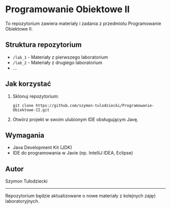 # Programowanie Obiektowe II

To repozytorium zawiera materiały i zadania z przedmiotu Programowanie Obiektowe II.

## Struktura repozytorium

- `/lab_1` - Materiały z pierwszego laboratorium
- `/lab_2` - Materiały z drugiego laboratorium
- ...

## Jak korzystać

1. Sklonuj repozytorium:
   ```
   git clone https://github.com/szymon-tulodziecki/Programowanie-Obiektowe-II.git
   ```
2. Otwórz projekt w swoim ulubionym IDE obsługującym Javę.

## Wymagania

- Java Development Kit (JDK)
- IDE do programowania w Javie (np. IntelliJ IDEA, Eclipse)

## Autor

Szymon Tułodziecki

---

Repozytorium będzie aktualizowane o nowe materiały z kolejnych zajęć laboratoryjnych.

